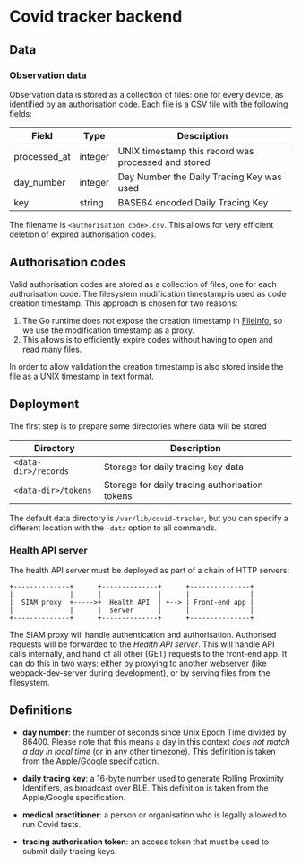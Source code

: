 # Covid tracker backend

## Data

### Observation data

Observation data is stored as a collection of files: one for every device, as identified
by an authorisation code. Each file is a CSV file with the following fields:

| Field | Type | Description |
| -- | -- | -- |
| processed_at | integer | UNIX timestamp this record was processed and stored |
| day_number | integer | Day Number the Daily Tracing Key was used |
| key | string | BASE64 encoded Daily Tracing Key |

The filename is `<authorisation code>.csv`. This allows for very efficient deletion of
expired authorisation codes.

## Authorisation codes

Valid authorisation codes are stored as a collection of files, one for each authorisation
code. The filesystem modification timestamp is used as code creation timestamp. This
approach is chosen for two reasons:

1. The Go runtime does not expose the creation timestamp in
   [FileInfo](https://golang.org/pkg/os/#FileInfo), so we use the modification timestamp
   as a proxy.
2. This allows is to efficiently expire codes without having to open and read many files.

In order to allow validation the creation timestamp is also stored inside the file as a
UNIX timestamp in text format.

## Deployment

The first step is to prepare some directories where data will be stored

| Directory | Description |
| -- | -- |
| `<data-dir>/records` | Storage for daily tracing key data |
| `<data-dir>/tokens` | Storage for daily tracing authorisation tokens |

The default data directory is `/var/lib/covid-tracker`, but you can specify a different
location with the `-data` option to all commands.

### Health API server

The health API server must be deployed as part of a chain of HTTP servers:

```plain
+--------------+      +--------------+      +---------------+
|              |      |              |      |               |
|  SIAM proxy  +----->+  Health API  | +--> | Front-end app |
|              |      |  server      |      |               |
+--------------+      +--------------+      +---------------+
```

The SIAM proxy will handle authentication and authorisation. Authorised requests
will be forwarded to the *Health API server*. This will handle API calls internally,
and hand of all other (GET) requests to the front-end app. It can do this in two ways:
either by proxying to another webserver (like webpack-dev-server during development),
or by serving files from the filesystem.

## Definitions

- **day number**: the number of seconds since Unix Epoch Time divided by 86400.
  Please note that this means a day in this context *does not match a day in local time* (or in
  any other timezone). This definition is taken from the Apple/Google specification.

- **daily tracing key**: a 16-byte number used to generate Rolling Proximity Identifiers,
  as broadcast over BLE. This definition is taken from the Apple/Google specification.

- **medical practitioner**: a person or organisation who is legally allowed to run Covid tests.

- **tracing authorisation token**: an access token that must be used to submit daily tracing keys.
